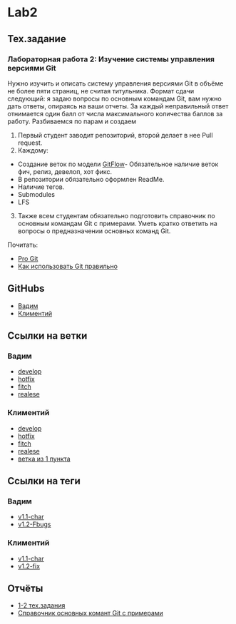 # Lab2

## Тех.задание
### Лабораторная работа 2: Изучение системы управления версиями Git
Нужно изучить и описать систему управления версиями Git в объёме не
более пяти страниц, не считая титульника. Формат сдачи следующий: я
задаю вопросы по основным командам Git, вам нужно дать ответы, опираясь
на ваши отчеты. 
За каждый неправильный ответ отнимается один балл от числа максимального
количества баллов за работу.
Разбиваемся по парам и создаем 
 1.  Первый студент заводит репозиторий, второй делает в нее Pull request.
 2.  Каждому:
 *  Создание веток по модели [GitFlow](https://danielkummer.github.io/git-flow-cheatsheet/index.ru_RU.html)- Обязательное наличие веток фич, релиз, девелоп, хот фикс.
 *  В репозитории обязательно оформлен ReadMe.
 *  Наличие тегов.
 *  Submodules
 *  LFS
 3.  Также всем студентам обязательно подготовить справочник по основным командам Git с примерами. Уметь кратко ответить на вопросы о предназначении основных команд Git.

Почитать:
 * [Pro Git](https://git-scm.com/book/ru/v1)
 * [Как использовать Git правильно](https://www.atlassian.com/ru/git)

## GitHubs
 + [Вадим](https://github.com/lipipidronstudy)
 + [Климентий](https://github.com/Klimenntiy)

## Ссылки на ветки
### Вадим
 + [develop](https://github.com/lipipidronstudy/lab2po/tree/developVadim)
 + [hotfix](https://github.com/lipipidronstudy/lab2po/tree/hotfixVadim)
 + [fitch](https://github.com/lipipidronstudy/lab2po/tree/fitchVadim)
 + [realese](https://github.com/lipipidronstudy/lab2po/tree/realeseVadim)

### Климентий
 + [develop](https://github.com/Klimenntiy/lab2po/tree/meow_develop)
 + [hotfix](https://github.com/Klimenntiy/lab2po/tree/meow_hot_fix)
 + [fitch](https://github.com/Klimenntiy/lab2po/tree/meow_fitc)
 + [realese](https://github.com/Klimenntiy/lab2po/tree/meow_realese)
 + [ветка из 1 пункта](https://github.com/Klimenntiy/lab2po/tree/meow)

## Ссылки на теги
### Вадим
 + [v1.1-char](https://github.com/lipipidronstudy/lab2po/releases/tag/v1.1-char)
 + [v1.2-Fbugs](https://github.com/lipipidronstudy/lab2po/releases/tag/v1.2-Fbugs)

### Климентий
 + [v1.1-char](https://github.com/Klimenntiy/lab2po/releases/tag/v1.1-char)
 + [v1.2-fix](https://github.com/Klimenntiy/lab2po/releases/tag/v1.2-fix)

## Отчёты
 + [1-2 тех.задания](https://github.com/lipipidronstudy/lab2po/blob/main/M3113_%D0%9A%D1%80%D0%B0%D0%BC%D1%81%D0%BA%D0%BE%D0%B9%D0%92_%D0%90%D0%BD%D0%B8%D1%81%D1%8C%D0%BA%D0%B8%D0%BD%D0%9A_%D0%9B%D0%B0%D0%B12.pdf)
 + [Справочник основных комант Git с примерами]()
